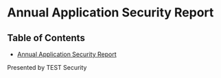 # Annual Application Security Report

## Table of Contents
- [Annual Application Security Report](#annual-application-security-report)

Presented by TEST Security